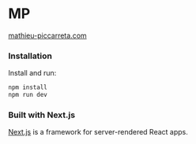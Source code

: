 # MP

[mathieu-piccarreta.com](https://www.mathieu-piccarreta.com)

### Installation

Install and run:

```sh
npm install
npm run dev
```

### Built with Next.js

[Next.js](https://github.com/zeit/next.js) is a framework for server-rendered React apps.
